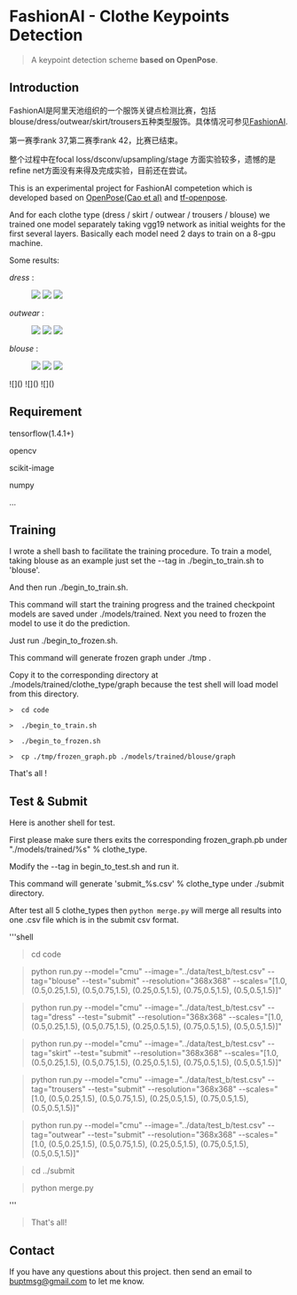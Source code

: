 # FashionAI - Clothe Keypoints Detection

> A keypoint detection scheme __based on OpenPose__.

## Introduction

FashionAI是阿里天池组织的一个服饰关键点检测比赛，包括blouse/dress/outwear/skirt/trousers五种类型服饰。具体情况可参见[FashionAI](https://tianchi.aliyun.com/competition/introduction.htm?spm=5176.100066.0.0.6acd33afRiMB54&raceId=231648).

第一赛季rank 37,第二赛季rank 42，比赛已结束。

整个过程中在focal loss/dsconv/upsampling/stage 方面实验较多，遗憾的是refine net方面没有来得及完成实验，目前还在尝试。

This is an experimental project for FashionAI competetion which is developed based on [OpenPose(Cao et al)](https://arxiv.org/abs/1611.08050) and [tf-openpose](https://github.com/ildoonet/tf-pose-estimation).

And for each clothe type (dress / skirt / outwear / trousers / blouse) we trained one model separately taking vgg19 network as initial weights for the first several layers. Basically each model need 2 days to train on a 8-gpu machine.
    
Some results:

_dress_ :

<figure class="third">
    <img src="https://wx2.sinaimg.cn/mw1024/89ef5361ly1fryzwf5m7uj20e80e80wo.jpg">
    <img src="https://wx1.sinaimg.cn/mw1024/89ef5361ly1fryzwif71ej20e80e8myn.jpg">
    <img src="https://wx1.sinaimg.cn/mw1024/89ef5361ly1fryzwodoa4j20an0e80ts.jpg">
</figure>


_outwear_ :

<figure class="third">
    <img src="https://wx2.sinaimg.cn/mw1024/89ef5361ly1fryzuh00acj20e80e8jtf.jpg">
    <img src="https://wx4.sinaimg.cn/mw1024/89ef5361ly1fryzu09t1dj20e80e8767.jpg">
    <img src="https://wx4.sinaimg.cn/mw1024/89ef5361ly1fryzu40mtgj20e80e8tb8.jpg">
</figure>

_blouse_ :

<figure class="third">
    <img src="https://wx3.sinaimg.cn/mw1024/89ef5361ly1fryzx6np9jj20e80e8myp.jpg">
    <img src="https://wx2.sinaimg.cn/mw1024/89ef5361ly1fryzxcdp3wj20e80e875r.jpg">
    <img src="https://wx1.sinaimg.cn/mw1024/89ef5361ly1fryzxsnqg9j20e80e8n0k.jpg">
</figure>
![]() ![]() ![]()

## Requirement

tensorflow(1.4.1+)

opencv

scikit-image

numpy

...

## Training
    
I wrote a shell bash to facilitate the training procedure. To train a model, taking blouse as an example just set the --tag in ./begin_to_train.sh to 'blouse'.

And then run ./begin_to_train.sh. 

This command will start the training progress and the trained checkpoint models are saved under ./models/trained. Next you need to frozen the model to use it do the prediction.

Just run ./begin_to_frozen.sh. 

This command will generate frozen graph under ./tmp . 

Copy it to the corresponding directory at ./models/trained/clothe_type/graph because the test shell will load model from this directory.
    
```shell
>  cd code

>  ./begin_to_train.sh

>  ./begin_to_frozen.sh

>  cp ./tmp/frozen_graph.pb ./models/trained/blouse/graph

```

That's all !
    

## Test & Submit

Here is another shell for test.

First please make sure thers exits the corresponding frozen_graph.pb under "./models/trained/%s" % clothe_type.

Modify the --tag in begin_to_test.sh and run it.

This command will generate 'submit_%s.csv' % clothe_type under ./submit directory.

After test all 5 clothe_types then `python merge.py` will merge all results into one .csv file which is in the submit csv format.

'''shell
>  cd code

>  python run.py --model="cmu" --image="../data/test_b/test.csv" --tag="blouse" --test="submit" --resolution="368x368" --scales="[1.0, (0.5,0.25,1.5), (0.5,0.75,1.5), (0.25,0.5,1.5), (0.75,0.5,1.5), (0.5,0.5,1.5)]"

>  python run.py --model="cmu" --image="../data/test_b/test.csv" --tag="dress" --test="submit" --resolution="368x368" --scales="[1.0, (0.5,0.25,1.5), (0.5,0.75,1.5), (0.25,0.5,1.5), (0.75,0.5,1.5), (0.5,0.5,1.5)]"

>  python run.py --model="cmu" --image="../data/test_b/test.csv" --tag="skirt" --test="submit" --resolution="368x368" --scales="[1.0, (0.5,0.25,1.5), (0.5,0.75,1.5), (0.25,0.5,1.5), (0.75,0.5,1.5), (0.5,0.5,1.5)]"

>  python run.py --model="cmu" --image="../data/test_b/test.csv" --tag="trousers" --test="submit" --resolution="368x368" --scales="[1.0, (0.5,0.25,1.5), (0.5,0.75,1.5), (0.25,0.5,1.5), (0.75,0.5,1.5), (0.5,0.5,1.5)]"

>  python run.py --model="cmu" --image="../data/test_b/test.csv" --tag="outwear" --test="submit" --resolution="368x368" --scales="[1.0, (0.5,0.25,1.5), (0.5,0.75,1.5), (0.25,0.5,1.5), (0.75,0.5,1.5), (0.5,0.5,1.5)]"

>  cd ../submit

>  python merge.py 

'''

>  That's all!
    
## Contact

If you have any questions about this project. then send an email to buptmsg@gmail.com to let me know.
